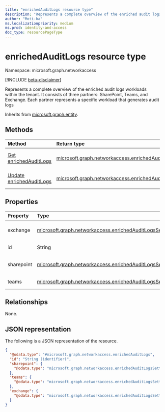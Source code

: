 ```yaml
---
title: "enrichedAuditLogs resource type"
description: "Represents a complete overview of the enriched audit logs workloads within the tenant. It consists of three partners: SharePoint, Teams, and Exchange. Each partner represents a specific workload that generates audit logs"
author: "Moti-ba"
ms.localizationpriority: medium
ms.prod: identity-and-access
doc_type: resourcePageType
---
```


# enrichedAuditLogs resource type

Namespace: microsoft.graph.networkaccess

[!INCLUDE [beta-disclaimer](../../includes/beta-disclaimer.md)]

Represents a complete overview of the enriched audit logs workloads within the tenant. It consists of three partners: SharePoint, Teams, and Exchange. Each partner represents a specific workload that generates audit logs


Inherits from [microsoft.graph.entity](../resources/entity.md).

## Methods
|Method|Return type|Description|
|:---|:---|:---|
|[Get enrichedAuditLogs](../api/networkaccess-enrichedauditlogs-get.md)|[microsoft.graph.networkaccess.enrichedAuditLogs](../resources/networkaccess-enrichedauditlogs.md)|Read the properties and relationships of a [microsoft.graph.networkaccess.enrichedAuditLogs](../resources/networkaccess-enrichedauditlogs.md) object.|
|[Update enrichedAuditLogs](../api/networkaccess-enrichedauditlogs-update.md)|[microsoft.graph.networkaccess.enrichedAuditLogs](../resources/networkaccess-enrichedauditlogs.md)|Update the properties of a [microsoft.graph.networkaccess.enrichedAuditLogs](../resources/networkaccess-enrichedauditlogs.md) object.|

## Properties
|Property|Type|Description|
|:---|:---|:---|
|exchange|[microsoft.graph.networkaccess.enrichedAuditLogsSettings](../resources/networkaccess-enrichedauditlogssettings.md)|Exchange Online enriched audit logs settings	|
|id|String|Id Inherited from [microsoft.graph.entity](../resources/entity.md).|
|sharepoint|[microsoft.graph.networkaccess.enrichedAuditLogsSettings](../resources/networkaccess-enrichedauditlogssettings.md)|SharePoint Online enriched audit logs settings|
|teams|[microsoft.graph.networkaccess.enrichedAuditLogsSettings](../resources/networkaccess-enrichedauditlogssettings.md)|Teams enriched audit logs settings|

## Relationships
None.

## JSON representation
The following is a JSON representation of the resource.
<!-- {
  "blockType": "resource",
  "keyProperty": "id",
  "@odata.type": "microsoft.graph.networkaccess.enrichedAuditLogs",
  "baseType": "microsoft.graph.entity",
  "openType": false
}
-->
``` json
{
  "@odata.type": "#microsoft.graph.networkaccess.enrichedAuditLogs",
  "id": "String (identifier)",
  "sharepoint": {
    "@odata.type": "microsoft.graph.networkaccess.enrichedAuditLogsSettings"
  },
  "teams": {
    "@odata.type": "microsoft.graph.networkaccess.enrichedAuditLogsSettings"
  },
  "exchange": {
    "@odata.type": "microsoft.graph.networkaccess.enrichedAuditLogsSettings"
  }
}
```

